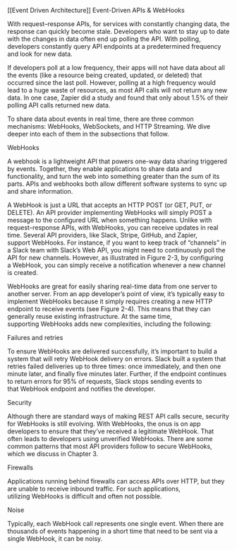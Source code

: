 [[Event Driven Architecture]] 
Event-Driven APIs & WebHooks


With request–response APIs, for services with constantly changing data, the response can quickly become stale. Developers who want to stay up to date with the changes in data often end up polling the API. With polling, developers constantly query API endpoints at a predetermined frequency and look for new data. 

If developers poll at a low frequency, their apps will not have data about all the events (like a resource being created, updated, or deleted) that occurred since the last poll. However, polling at a high frequency would lead to a huge waste of resources, as most API calls will not return any new data. In one case, Zapier did a study and found that only about 1.5% of their polling API calls returned new data. 

To share data about events in real time, there are three common mechanisms: WebHooks, WebSockets, and HTTP Streaming. We dive deeper into each of them in the subsections that follow. 

WebHooks 

A webhook is a lightweight API that powers one-way data sharing triggered by events. Together, they enable applications to share data and functionality, and turn the web into something greater than the sum of its parts. APIs and webhooks both allow different software systems to sync up and share information. 

A WebHook is just a URL that accepts an HTTP POST (or GET, PUT, or DELETE). An API provider implementing WebHooks will simply POST a message to the configured URL when something happens. Unlike with request–response APIs, with WebHooks, you can receive updates in real time. Several API providers, like Slack, Stripe, GitHub, and Zapier, support WebHooks. For instance, if you want to keep track of “channels” in a Slack team with Slack’s Web API, you might need to continuously poll the API for new channels. However, as illustrated in Figure 2-3, by configuring a WebHook, you can simply receive a notification whenever a new channel is created. 

WebHooks are great for easily sharing real-time data from one server to another server. From an app developer’s point of view, it’s typically easy to implement WebHooks because it simply requires creating a new HTTP endpoint to receive events (see Figure 2-4). This means that they can generally reuse existing infrastructure. At the same time, supporting WebHooks adds new complexities, including the following: 

Failures and retries 

To ensure WebHooks are delivered successfully, it’s important to build a system that will retry WebHook delivery on errors. Slack built a system that retries failed deliveries up to three times: once immediately, and then one minute later, and finally five minutes later. Further, if the endpoint continues to return errors for 95% of requests, Slack stops sending events to that WebHook endpoint and notifies the developer. 

Security 

Although there are standard ways of making REST API calls secure, security for WebHooks is still evolving. With WebHooks, the onus is on app developers to ensure that they’ve received a legitimate WebHook. That often leads to developers using unverified WebHooks. There are some common patterns that most API providers follow to secure WebHooks, which we discuss in Chapter 3. 

Firewalls 

Applications running behind firewalls can access APIs over HTTP, but they are unable to receive inbound traffic. For such applications, utilizing WebHooks is difficult and often not possible. 

Noise 

Typically, each WebHook call represents one single event. When there are thousands of events happening in a short time that need to be sent via a single WebHook, it can be noisy.